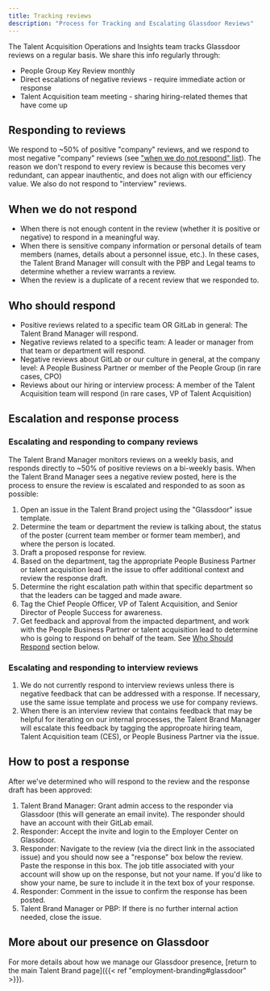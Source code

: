 ```yaml
---
title: Tracking reviews
description: "Process for Tracking and Escalating Glassdoor Reviews"
---
```



The Talent Acquisition Operations and Insights team tracks Glassdoor reviews on a regular basis. We share this info regularly through:

- People Group Key Review monthly
- Direct escalations of negative reviews - require immediate action or response
- Talent Acquisition team meeting - sharing hiring-related themes that have come up

## Responding to reviews

We respond to ~50% of positive "company" reviews, and we respond to most negative "company" reviews (see ["when we do not respond" list](/handbook/people-group/employment-branding/glassdoor-escalation/#when-we-do-not-respond)). The reason we don't respond to every review is because this becomes very redundant, can appear inauthentic, and does not align with our efficiency value. We also do not respond to "interview" reviews.

## When we do not respond

- When there is not enough content in the review (whether it is positive or negative) to respond in a meaningful way.
- When there is sensitive company information or personal details of team members (names, details about a personnel issue, etc.). In these cases, the Talent Brand Manager will consult with the PBP and Legal teams to determine whether a review warrants a review.
- When the review is a duplicate of a recent review that we responded to.

## Who should respond

- Positive reviews related to a specific team OR GitLab in general: The Talent Brand Manager will respond.
- Negative reviews related to a specific team: A leader or manager from that team or department will respond.
- Negative reviews about GitLab or our culture in general, at the company level: A People Business Partner or member of the People Group (in rare cases, CPO)
- Reviews about our hiring or interview process: A member of the Talent Acquisition team will respond (in rare cases, VP of Talent Acquisition)

## Escalation and response process

### Escalating and responding to company reviews

The Talent Brand Manager monitors reviews on a weekly basis, and responds directly to ~50% of positive reviews on a bi-weekly basis. When the Talent Brand Manager sees a negative review posted, here is the process to ensure the review is escalated and responded to as soon as possible:

1. Open an issue in the Talent Brand project using the "Glassdoor" issue template.
1. Determine the team or department the review is talking about, the status of the poster (current team member or former team member), and where the person is located.
1. Draft a proposed response for review.
1. Based on the department, tag the appropriate People Business Partner or talent acquisition lead in the issue to offer additional context and review the response draft.
1. Determine the right escalation path within that specific department so that the leaders can be tagged and made aware.
1. Tag the Chief People Officer, VP of Talent Acquisition, and Senior Director of People Success for awareness.
1. Get feedback and approval from the impacted department, and work with the People Business Partner or talent acquisition lead to determine who is going to respond on behalf of the team. See [Who Should Respond](/#who-should-respond) section below.

### Escalating and responding to interview reviews

1. We do not currently respond to interview reviews unless there is negative feedback that can be addressed with a response. If necessary, use the same issue template and process we use for company reviews.
1. When there is an interview review that contains feedback that may be helpful for iterating on our internal processes, the Talent Brand Manager will escalate this feedback by tagging the approproate hiring team, Talent Acquisition team (CES), or People Business Partner via the issue.

## How to post a response

After we've determined who will respond to the review and the response draft has been approved:

1. Talent Brand Manager: Grant admin access to the responder via Glassdoor (this will generate an email invite). The responder should have an account with their GitLab email.
1. Responder: Accept the invite and login to the Employer Center on Glassdoor.
1. Responder: Navigate to the review (via the direct link in the associated issue) and you should now see a "response" box below the review. Paste the response in this box. The job title associated with your account will show up on the response, but not your name. If you'd like to show your name, be sure to include it in the text box of your response.
1. Responder: Comment in the issue to confirm the response has been posted.
1. Talent Brand Manager or PBP: If there is no further internal action needed, close the issue.

## More about our presence on Glassdoor

For more details about how we manage our Glassdoor presence, [return to the main Talent Brand page]({{< ref "employment-branding#glassdoor" >}}).
